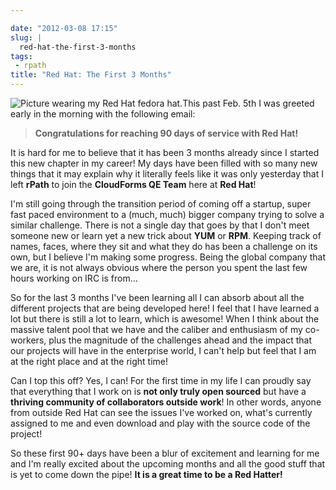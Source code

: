 ```yaml
---

date: "2012-03-08 17:15"
slug: |
  red-hat-the-first-3-months
tags:
 - rpath
title: "Red Hat: The First 3 Months"
---
```


![Picture wearing my Red Hat fedora
hat.](http://farm8.staticflickr.com/7070/6818482688_bea7d638ec_m_d.jpg)This
past Feb. 5th I was greeted early in the morning with the following
email:

> **Congratulations for reaching 90 days of service with Red Hat!**

It is hard for me to believe that it has been 3 months already since I
started this new chapter in my career! My days have been filled with so
many new things that it may explain why it literally feels like it was
only yesterday that I left **rPath** to join the **CloudForms QE Team**
here at **Red Hat**!

I'm still going through the transition period of coming off a startup,
super fast paced environment to a (much, much) bigger company trying to
solve a similar challenge. There is not a single day that goes by that I
don't meet someone new or learn yet a new trick about **YUM** or
**RPM**. Keeping track of names, faces, where they sit and what they do
has been a challenge on its own, but I believe I'm making some progress.
Being the global company that we are, it is not always obvious where the
person you spent the last few hours working on IRC is from...

So for the last 3 months I've been learning all I can absorb about all
the different projects that are being developed here! I feel that I have
learned a lot but there is still a lot to learn, which is awesome! When
I think about the massive talent pool that we have and the caliber and
enthusiasm of my co-workers, plus the magnitude of the challenges ahead
and the impact that our projects will have in the enterprise world, I
can't help but feel that I am at the right place and at the right time!

Can I top this off? Yes, I can! For the first time in my life I can
proudly say that everything that I work on is **not only truly open
sourced** but have a **thriving community of collaborators outside
work**! In other words, anyone from outside Red Hat can see the issues
I've worked on, what's currently assigned to me and even download and
play with the source code of the project!

So these first 90+ days have been a blur of excitement and learning for
me and I'm really excited about the upcoming months and all the good
stuff that is yet to come down the pipe! **It is a great time to be a
Red Hatter!**
